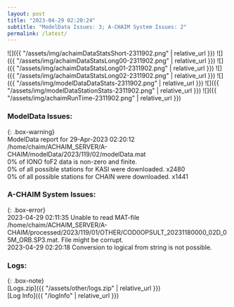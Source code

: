 ```yaml
---
layout: post
title: "2023-04-29 02:20:24"
subtitle: "ModelData Issues: 3; A-CHAIM System Issues: 2"
permalink: /latest/
---
```


![]({{ "/assets/img/achaimDataStatsShort-2311902.png" | relative_url }})
![]({{ "/assets/img/achaimDataStatsLong00-2311902.png" | relative_url }})
![]({{ "/assets/img/achaimDataStatsLong01-2311902.png" | relative_url }})
![]({{ "/assets/img/achaimDataStatsLong02-2311902.png" | relative_url }})
![]({{ "/assets/img/modelDataDataStats-2311902.png" | relative_url }})
![]({{ "/assets/img/modelDataStationStats-2311902.png" | relative_url }})
![]({{ "/assets/img/achaimRunTime-2311902.png" | relative_url }})


### ModelData Issues:  
  
{: .box-warning}  
 ModelData report for 29-Apr-2023 02:20:12   
 /home/chaim/ACHAIM_SERVER/A-CHAIM/modelData/2023/119/02/modelData.mat   
 0% of IONO foF2 data is non-zero and finite.   
 0% of all possible stations for KASI were downloaded. x2480   
 0% of all possible stations for CHAIN were downloaded. x1441   
  
### A-CHAIM System Issues:  
  
{: .box-error}  
2023-04-29 02:11:35 Unable to read MAT-file /home/chaim/ACHAIM_SERVER/A-CHAIM/processed/2023/119/01/OTHER/COD0OPSULT_20231180000_02D_05M_ORB.SP3.mat. File might be corrupt.  
2023-04-29 02:20:18 Conversion to logical from string is not possible.  

### Logs:  
  
{: .box-note}  
[Logs.zip]({{ "/assets/other/logs.zip" | relative_url }})  
[Log Info]({{ "/logInfo" | relative_url }})  
